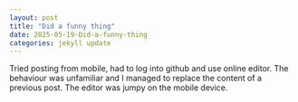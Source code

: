 ```yaml
---
layout: post
title: "Did a funny thing"
date: 2025-05-19-Did-a-funny-thing
categories: jekyll update
---
```

Tried posting from mobile, had to log into github and use online editor.
The behaviour was unfamiliar and I managed to replace the content of a previous post.
The editor was jumpy on the mobile device.